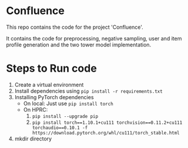 # Confluence

This repo contains the code for the project 'Confluence'. 

It contains the code for preprocessing, negative sampling, user and item profile generation and the two tower model implementation.

# Steps to Run code

1. Create a virtual environment
2. Install dependencies using `pip install -r requirements.txt`
3. Installing  PyTorch dependencies
    - On local: Just use `pip install torch`
    - On HPRC:
        1. `pip install --upgrade pip`
        2. `pip install torch==1.10.1+cu111 torchvision==0.11.2+cu111 torchaudio==0.10.1 -f https://download.pytorch.org/whl/cu111/torch_stable.html`
3. mkdir directory
